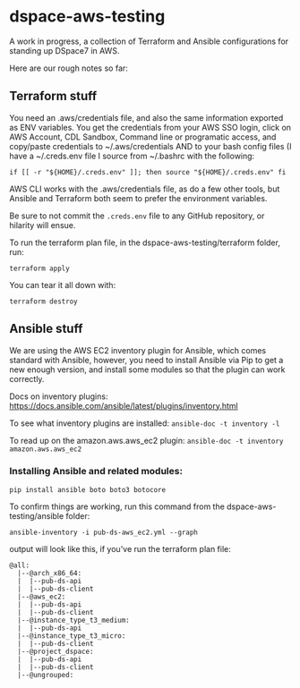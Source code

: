 # dspace-aws-testing

A work in progress, a collection of Terraform and Ansible configurations for standing up DSpace7 in AWS.

Here are our rough notes so far:

## Terraform stuff

You need an .aws/credentials file, and also the same information exported as ENV variables. You get the credentials from your AWS SSO login, click on AWS Account, CDL Sandbox, Command line or programatic access, and copy/paste credentials to ~/.aws/credentials AND to your bash config files (I have a ~/.creds.env file I source from ~/.bashrc with the following:

`if [[ -r "${HOME}/.creds.env" ]]; then
     source "${HOME}/.creds.env"
fi`

AWS CLI works with the .aws/credentials file, as do a few other tools, but Ansible and Terraform both seem to prefer the environment variables.

Be sure to not commit the `.creds.env` file to any GitHub repository, or hilarity will ensue.

To run the terraform plan file, in the dspace-aws-testing/terraform folder, run:

`terraform apply`

You can tear it all down with:

`terraform destroy`



## Ansible stuff

We are using the AWS EC2 inventory plugin for Ansible, which comes standard with Ansible, however, you need to install Ansible via Pip to get a new enough version, and install some modules so that the plugin can work correctly.

Docs on inventory plugins:
https://docs.ansible.com/ansible/latest/plugins/inventory.html

To see what inventory plugins are installed:
`ansible-doc -t inventory -l`

To read up on the amazon.aws.aws_ec2 plugin:
`ansible-doc -t inventory amazon.aws.aws_ec2`

### Installing Ansible and related modules:

`pip install ansible boto boto3 botocore`

To confirm things are working, run this command from the dspace-aws-testing/ansible folder:

`ansible-inventory -i pub-ds-aws_ec2.yml --graph`

output will look like this, if you've run the terraform plan file:

```
@all:
  |--@arch_x86_64:
  |  |--pub-ds-api
  |  |--pub-ds-client
  |--@aws_ec2:
  |  |--pub-ds-api
  |  |--pub-ds-client
  |--@instance_type_t3_medium:
  |  |--pub-ds-api
  |--@instance_type_t3_micro:
  |  |--pub-ds-client
  |--@project_dspace:
  |  |--pub-ds-api
  |  |--pub-ds-client
  |--@ungrouped:
```
